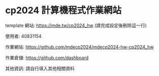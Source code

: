 # cp2024 計算機程式作業網站

template 網站: https://mde.tw/cp2024_hw (請完成設定後刪除這一行)

使用者: 40831154

作業網站: https://github.com/mdecp2024/mdecp2024-hw-cp2024_hw

作業倉儲: https://github.com/dashboard

其他資訊: 請自行填入其他相關資料
